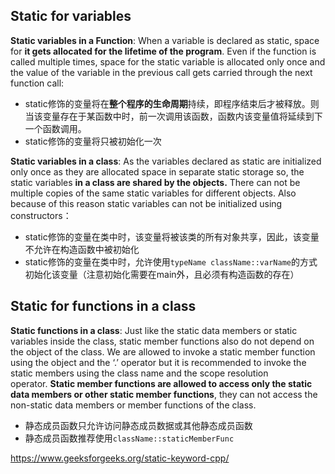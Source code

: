## Static for variables

**Static variables in a Function**: When a variable is declared as static, space for **it gets allocated for the lifetime of the program**. Even if the function is called multiple times, space for the static variable is allocated only once and the value of the variable in the previous call gets carried through the next function call:
- static修饰的变量将在**整个程序的生命周期**持续，即程序结束后才被释放。则当该变量存在于某函数中时，前一次调用该函数，函数内该变量值将延续到下一个函数调用。
- static修饰的变量将只被初始化一次

**Static variables in a class**: As the variables declared as static are initialized only once as they are allocated space in separate static storage so, the static variables **in a class are shared by the objects.** There can not be multiple copies of the same static variables for different objects. Also because of this reason static variables can not be initialized using constructors：
- static修饰的变量在类中时，该变量将被该类的所有对象共享，因此，该变量不允许在构造函数中被初始化
- static修饰的变量在类中时，允许使用```typeName className::varName```的方式初始化该变量（注意初始化需要在main外，且必须有构造函数的存在）

## Static for functions in a class

**Static functions in a class**: Just like the static data members or static variables inside the class, static member functions also do not depend on the object of the class. We are allowed to invoke a static member function using the object and the ‘.’ operator but it is recommended to invoke the static members using the class name and the scope resolution operator. **Static member functions are allowed to access only the static data members or other static member functions**, they can not access the non-static data members or member functions of the class.
- 静态成员函数只允许访问静态成员数据或其他静态成员函数
- 静态成员函数推荐使用```className::staticMemberFunc```

https://www.geeksforgeeks.org/static-keyword-cpp/


